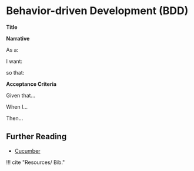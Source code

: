 # Behavior-driven Development (BDD)

**Title**


**Narrative**

As a:

I want:

so that:

**Acceptance Criteria**

Given that...

When I...

Then...


## Further Reading

- [Cucumber](Cucumber.md)

!!! cite "Resources/ Bib."

